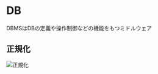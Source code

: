 # DB

DBMSはDBの定義や操作制御などの機能をもつミドルウェア

## 正規化



![正規化](http://kanauka.o-oku.jp/4_jyohosystem/visio/seikika.gif)

